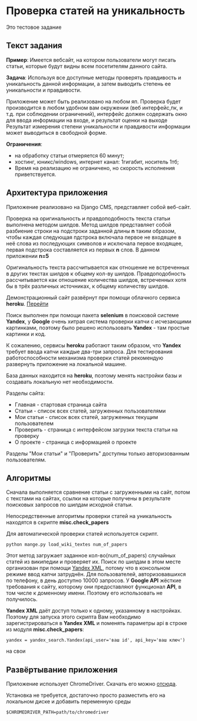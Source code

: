 # Проверка статей на уникальность

Это тестовое задание

## Текст задания
**Пример**: Имеется вебсайт, на котором пользователи могут писать статьи, которые будут видны всем посетителям данного сайта.

**Задача**: Используя все доступные методы проверять правдивость и уникальность данной информации, а затем выводить степень
ее уникальности и правдивости.

Приложение может быть реализовано на любом яп.
Проверка будет производится в любом удобном вам окружении (веб интерфейс,пк, и т.д. при соблюдении ограничений),
интерфейс должен содержать окно для ввода информации на входе, и результат оценки на выходе
Результат измерения степени уникальности и правдивости информации может выводиться в свободной форме.

**Ограничения**: 
- на обработку статьи отмеряется 60 минут;
- хостинг, юникс/windows, интернет канал: 1гигабит, носитель 1тб;
- Время на реализацию не ограничено, но скорость исполнения приветствуется.

## Архитектура приложения

Приложение реализовано на Django CMS, представляет собой веб-сайт.

Проверка на оригинальность и правдоподобность текста статьи выполнена методом шилдов. 
Метод шилдов представляет собой разбиение строки на подстроки заданной длины **n** 
таким образом, чтобы каждая следующая пдстрока включала первое не входящее в неё слова из 
последующих символов и исключала первое входящее, первая подстрока составляется 
из первых **n** слов. В данном приложении **n=5**

Оригинальность текста рассчитывается как отношение не встреченных в других текстах
шилдов к общему кол-ву шилдов. Правдоподобность рассчитывается как отношение количества
шилдов, встреченных хотя бы в трёх различных источниках, к общему количеству шилдов.

Демонстрационный сайт развёрнут при помощи облачного сервиса **heroku**. 
[Перейти](http://checkpapers.herokuapp.com/)

Поиск выполнен при помощи пакета **selenium** в поисковой системе **Yandex**, у **Google** 
очень хитрая система проверки капчи с исчезающими картинками, поэтому было решено 
использовать **Yandex** - там простые картинки и код.

К сожалению, сервисы **heroku** работают таким образом, что **Yandex** требует ввода капчи
каждые два-три запроса. Для тестирования работоспособности механизма проверки статей 
рекомендую развернуть приложение на локальной машине.

База данных находится на **heroku**, поэтому менять настройки базы и создавать локальную
нет необходимости.

Разделы сайта:
- Главная - стартовая страница сайта
- Статьи - список всех статей, загруженных пользователями
- Мои статьи - список всех статей, загруженных текущим пользователем
- Проверить - страница с интерфейсом загрузки текста статьи на проверку
- О проекте - страница с информацией о проекте

Разделы "Мои статьи" и "Проверить" доступны только авторизованным пользователям.

## Алгоритмы

Сначала выполняется сравнение статьи с загруженными на сайт, потом с текстами на сайтах,
ссылки на которые получены в результате поисковых запросов по шилдам исходной статьи.

Непосредственные алгоритмы проверки статей на уникальность находятся в скрипте
**misc.check_papers**

Для автоматической проверки статей используется скрипт.
```
python mange.py load_wiki_textes num_of_papers
```

Этот метод загружает заданное кол-во(num_of_papers)  случайных статей из википедии и проверяет их. Поиск по шилдам 
в этом месте организован при помощи [Yandex XML](https://xml.yandex.ru/), потому что в консольном 
режиме ввод капчи затруднён. Для пользователей, авторизовавшихся по телефону, в день
доступно 10000 запросов. У **Google API** жёсткие требования к сайту, которому они предоставляют
функционал **API**, в том числе к доменному имени. Поэтому его использовать не получилось. 

 **Yandex XML** даёт доступ только к одному, 
указанному в настройках. Поэтому для запуска этого скрипта Вам необходимо зарегистрироваться
в **Yandex XML** и поменять параметры api в строке из модуля **misc.check_papers**:
```
yandex = yandex_search.Yandex(api_user='ваш id', api_key='ваш ключ')
```
на свои

## Развёртывание приложения

Приложение использует ChromeDriver. Скачать его можно [отсюда](https://chromedriver.chromium.org/).

Установка не требуется, достаточно просто разместить его на локальном диске и добавить 
переменную среды

```
$CHROMEDRIVER_PATH=path/to/chromedriver
```
 


